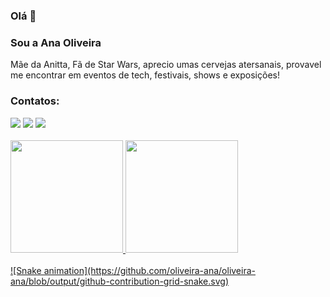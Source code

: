 ### Olá 👋
### Sou a Ana Oliveira
Mãe da Anitta, Fã de Star Wars, aprecio umas cervejas atersanais, provavel me encontrar em eventos de tech, festivais, shows e exposições!


### Contatos:

<div>
<a href="https://instagram.com/ana.oli" target="_blank"><img src="https://img.shields.io/badge/-Instagram-%23E4405F?style=for-the-badge&logo=instagram&logoColor=white" target="_blank"></a>
<a href = "mailto:contato@anaoliveira.developer@gmail.com"><img src="https://img.shields.io/badge/Gmail-D14836?style=for-the-badge&logo=gmail&logoColor=white" target="_blank"></a>
<a href="https://www.linkedin.com/in/anaoliveira-dev" target="_blank"><img src="https://img.shields.io/badge/-LinkedIn-%230077B5?style=for-the-badge&logo=linkedin&logoColor=white" target="_blank"></a>   
</div>
<br>
<div>
<a href="https://github.com/oliveira-ana">
<img height="180em" src="https://github-readme-stats.vercel.app/api/top-langs/?username=oliveira-ana&layout=compact&langs_count=7&theme=dracula"/>
<img height="180em" src="https://github-readme-stats.vercel.app/api?username=oliveira-ana&show_icons=true&theme=dracula&include_all_commits=true&count_private=true"/>
</div>
<br>
![Snake animation](https://github.com/oliveira-ana/oliveira-ana/blob/output/github-contribution-grid-snake.svg)
<!--
**oliveira-ana/oliveira-ana** is a ✨ _special_ ✨ repository because its `README.md` (this file) appears on your GitHub profile.

Here are some ideas to get you started:

- 🔭 I’m currently working on ...
- 🌱 I’m currently learning ...
- 👯 I’m looking to collaborate on ...
- 🤔 I’m looking for help with ...
- 💬 Ask me about ...
- 📫 How to reach me: ...
- 😄 Pronouns: ...
- ⚡ Fun fact: ...
-->
